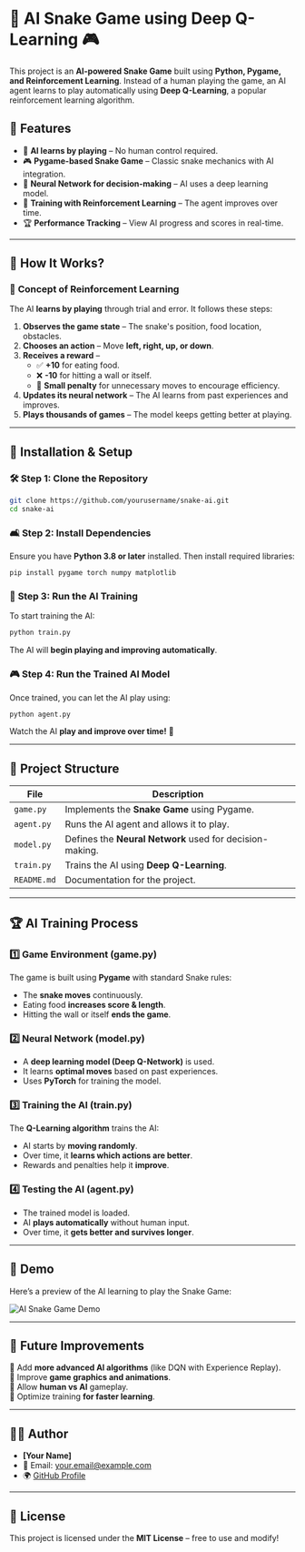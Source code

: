 # 🐍 AI Snake Game using Deep Q-Learning 🎮  

This project is an **AI-powered Snake Game** built using **Python, Pygame, and Reinforcement Learning**. Instead of a human playing the game, an AI agent learns to play automatically using **Deep Q-Learning**, a popular reinforcement learning algorithm.

## 🚀 Features  
- 🧠 **AI learns by playing** – No human control required.  
- 🎮 **Pygame-based Snake Game** – Classic snake mechanics with AI integration.  
- 🤖 **Neural Network for decision-making** – AI uses a deep learning model.  
- 🌈 **Training with Reinforcement Learning** – The agent improves over time.  
- 🏆 **Performance Tracking** – View AI progress and scores in real-time.  

---

## 📌 **How It Works?**  

### 🎯 **Concept of Reinforcement Learning**  
The AI **learns by playing** through trial and error. It follows these steps:  

1. **Observes the game state** – The snake's position, food location, obstacles.  
2. **Chooses an action** – Move **left, right, up, or down**.  
3. **Receives a reward** –  
   - ✅ **+10** for eating food.  
   - ❌ **-10** for hitting a wall or itself.  
   - 🔄 **Small penalty** for unnecessary moves to encourage efficiency.  
4. **Updates its neural network** – The AI learns from past experiences and improves.  
5. **Plays thousands of games** – The model keeps getting better at playing.  

---

## 🏰 **Installation & Setup**  

### 🛠 **Step 1: Clone the Repository**  
```sh
git clone https://github.com/yourusername/snake-ai.git
cd snake-ai
```

### 🛋 **Step 2: Install Dependencies**  
Ensure you have **Python 3.8 or later** installed. Then install required libraries:  
```sh
pip install pygame torch numpy matplotlib
```

### 🚀 **Step 3: Run the AI Training**  
To start training the AI:  
```sh
python train.py
```
The AI will **begin playing and improving automatically**.  

### 🎮 **Step 4: Run the Trained AI Model**  
Once trained, you can let the AI play using:  
```sh
python agent.py
```
Watch the AI **play and improve over time!** 🎉  

---

## 📁 **Project Structure**  

| File          | Description |
|--------------|------------|
| `game.py`    | Implements the **Snake Game** using Pygame. |
| `agent.py`   | Runs the AI agent and allows it to play. |
| `model.py`   | Defines the **Neural Network** used for decision-making. |
| `train.py`   | Trains the AI using **Deep Q-Learning**. |
| `README.md`  | Documentation for the project. |

---

## 🏆 **AI Training Process**  

### 1️⃣ **Game Environment (game.py)**  
The game is built using **Pygame** with standard Snake rules:  
- The **snake moves** continuously.  
- Eating food **increases score & length**.  
- Hitting the wall or itself **ends the game**.  

### 2️⃣ **Neural Network (model.py)**  
- A **deep learning model (Deep Q-Network)** is used.  
- It learns **optimal moves** based on past experiences.  
- Uses **PyTorch** for training the model.  

### 3️⃣ **Training the AI (train.py)**  
The **Q-Learning algorithm** trains the AI:  
- AI starts by **moving randomly**.  
- Over time, it **learns which actions are better**.  
- Rewards and penalties help it **improve**.  

### 4️⃣ **Testing the AI (agent.py)**  
- The trained model is loaded.  
- AI **plays automatically** without human input.  
- Over time, it **gets better and survives longer**.  

---

## 🎥 **Demo**  
Here’s a preview of the AI learning to play the Snake Game:  

![AI Snake Game Demo](https://your-image-link.com)  

---

## 🚀 **Future Improvements**  
🔹 Add **more advanced AI algorithms** (like DQN with Experience Replay).  
🔹 Improve **game graphics and animations**.  
🔹 Allow **human vs AI** gameplay.  
🔹 Optimize training **for faster learning**.  

---

## 👨‍💻 **Author**  
- **[Your Name]**  
- 📧 Email: your.email@example.com  
- 🌍 [GitHub Profile](https://github.com/yourusername)  

---

## 📜 **License**  
This project is licensed under the **MIT License** – free to use and modify!  


